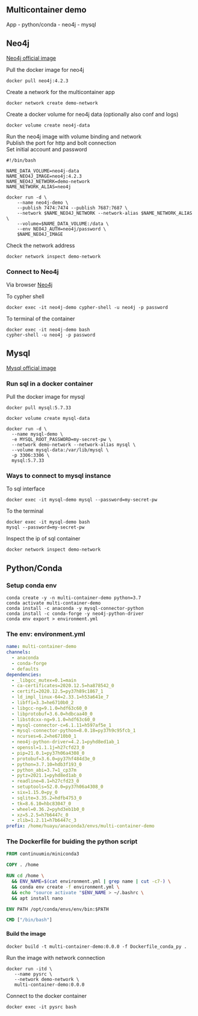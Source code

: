 ## Multicontainer demo

App
    - python/conda
    - neo4j
    - mysql



## Neo4j

[Neo4j official image](https://hub.docker.com/_/neo4j)

Pull the docker image for neo4j
```shell
docker pull neo4j:4.2.3
```

Create a network for the multicontainer app
```shell
docker network create demo-network
```

Create a docker volume for neo4j data (optionally also conf and logs)
```shell
docker volume create neo4j-data
```

Run the neo4j image with volume binding and network <br>
Publish the port for http and bolt connection <br>
Set initial account and password <br>

```shell
#!/bin/bash

NAME_DATA_VOLUME=neo4j-data
NAME_NEO4J_IMAGE=neo4j:4.2.3
NAME_NEO4J_NETWORK=demo-network
NAME_NETWORK_ALIAS=neo4j

docker run -d \
    --name neo4j-demo \
    --publish 7474:7474 --publish 7687:7687 \
    --network $NAME_NEO4J_NETWORK --network-alias $NAME_NETWORK_ALIAS \
    --volume=$NAME_DATA_VOLUME:/data \
    --env NEO4J_AUTH=neo4j/password \
    $NAME_NEO4J_IMAGE
```

Check the network address
```shell
docker network inspect demo-network
```

### Connect to Neo4j

Via browser [Neo4j](localhost:7474)

To cypher shell
```shell
docker exec -it neo4j-demo cypher-shell -u neo4j -p password
```

To terminal of the container
```shell
docker exec -it neo4j-demo bash
cypher-shell -u neo4j -p password
```

## Mysql

[Mysql official image](https://hub.docker.com/_/mysql/)

### Run sql in a docker container
Pull the docker image for mysql
```shell
docker pull mysql:5.7.33
```

```shell
docker volume create mysql-data
```

```shell
docker run -d \
  --name mysql-demo \
  -e MYSQL_ROOT_PASSWORD=my-secret-pw \
  --network demo-network --network-alias mysql \
  --volume mysql-data:/var/lib/mysql \
  -p 3306:3306 \
  mysql:5.7.33
```

### Ways to connect to mysql instance

To sql interface
```shell
docker exec -it mysql-demo mysql --password=my-secret-pw
```

To the terminal
```shell
docker exec -it mysql-demo bash
mysql --password=my-secret-pw
```

Inspect the ip of sql container
```
docker network inspect demo-network
```

## Python/Conda

### Setup conda env

```shell
conda create -y -n multi-container-demo python=3.7
conda activate multi-container-demo
conda install -c anaconda -y mysql-connector-python
conda install -c conda-forge -y neo4j-python-driver
conda env export > environment.yml
```

### The env: environment.yml

```yaml
name: multi-container-demo
channels:
  - anaconda
  - conda-forge
  - defaults
dependencies:
  - _libgcc_mutex=0.1=main
  - ca-certificates=2020.12.5=ha878542_0
  - certifi=2020.12.5=py37h89c1867_1
  - ld_impl_linux-64=2.33.1=h53a641e_7
  - libffi=3.3=he6710b0_2
  - libgcc-ng=9.1.0=hdf63c60_0
  - libprotobuf=3.6.0=hdbcaa40_0
  - libstdcxx-ng=9.1.0=hdf63c60_0
  - mysql-connector-c=6.1.11=h597af5e_1
  - mysql-connector-python=8.0.18=py37h9c95fcb_1
  - ncurses=6.2=he6710b0_1
  - neo4j-python-driver=4.2.1=pyhd8ed1ab_1
  - openssl=1.1.1j=h27cfd23_0
  - pip=21.0.1=py37h06a4308_0
  - protobuf=3.6.0=py37hf484d3e_0
  - python=3.7.10=hdb3f193_0
  - python_abi=3.7=1_cp37m
  - pytz=2021.1=pyhd8ed1ab_0
  - readline=8.1=h27cfd23_0
  - setuptools=52.0.0=py37h06a4308_0
  - six=1.15.0=py_0
  - sqlite=3.35.2=hdfb4753_0
  - tk=8.6.10=hbc83047_0
  - wheel=0.36.2=pyhd3eb1b0_0
  - xz=5.2.5=h7b6447c_0
  - zlib=1.2.11=h7b6447c_3
prefix: /home/huayu/anaconda3/envs/multi-container-demo
```

### The Dockerfile for buiding the python script

```Dockerfile
FROM continuumio/miniconda3

COPY . /home

RUN cd /home \
  && ENV_NAME=$(cat environment.yml | grep name | cut -c7-) \
  && conda env create -f environment.yml \
  && echo "source activate "$ENV_NAME > ~/.bashrc \
  && apt install nano

ENV PATH /opt/conda/envs/env/bin:$PATH

CMD ["/bin/bash"]
```

#### Build the image

```shell
docker build -t multi-container-demo:0.0.0 -f Dockerfile_conda_py .
```
Run the image with network connection
```shell
docker run -itd \
   --name pysrc \
   --network demo-network \
   multi-container-demo:0.0.0
```

Connect to the docker container
```shell
docker exec -it pysrc bash
```

